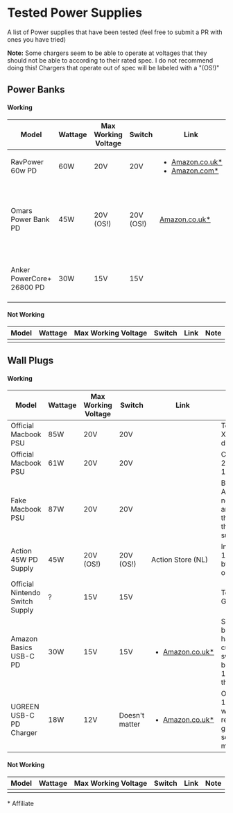 # Tested Power Supplies

A list of Power supplies that have been tested (feel free to submit a PR with ones you have tried)

**Note:** Some chargers seem to be able to operate at voltages that they should not be able to according to their rated spec. I do not recommend doing this! Chargers that operate out of spec will be labeled with a "(OS!)"

## Power Banks

#### Working

| Model                | Wattage       | Max Working Voltage | Switch        | Link          | Note          | 
| -------------------- | ------------- | ------------------- | ------------- | ------------- | ------------- |
| RavPower 60w PD      | 60W           | 20V                 | 20V           | <ul><li>[Amazon.co.uk*](https://amzn.to/2XsIUzt)</li><li>[Amazon.com*](https://amzn.to/31m7jb7)</li></ul>  |   |
| Omars Power Bank PD  | 45W           | 20V (OS!)                 | 20V (OS!)           | [Amazon.co.uk*](https://amzn.to/2DumEyd)   | In spec at 15V. Tested by myself and Colin Hickey |
| Anker PowerCore+ 26800 PD | 30W      | 15V                 | 15V           |               | Tested by XanderS on discord |

#### Not Working

| Model                | Wattage       | Max Working Voltage | Switch        | Link          | Note          | 
| -------------------- | ------------- | ------------------- | ------------- | ------------- | ------------- |
|                      |               |                     |               |               |               |

## Wall Plugs

#### Working

| Model                | Wattage       | Max Working Voltage | Switch        | Link          | Note          | 
| -------------------- | ------------- | ------------------- | ------------- | ------------- | ------------- |
| Official Macbook PSU | 85W           | 20V                 | 20V           |               | Tested by XanderS on discord |
| Official Macbook PSU | 61W           | 20V                 | 20V           |               | Came with a 2017 MBP 13" |
| Fake Macbook PSU | 87W           | 20V                 | 20V           |               | Bought from Amazon.co.uk, not linking as I am not sure of the safety of these types of supplies |
| Action 45W PD Supply | 45W           | 20V (OS!)                 | 20V (OS!)            | Action Store (NL)              | In spec at 15V. Tested by Refthoom on discord |
| Official Nintendo Switch Supply | ?           | 15V                | 15V            |               | Tested by Grim_Wreeper |
| Amazon Basics USB-C PD | 30W           | 15V                 | 15V           | <ul><li>[Amazon.co.uk*](https://amzn.to/3afOhav)</li></ul> | Supports 20V, but does not have the current for it, switch must be switched to 15V. I tested the white one |
| UGREEN USB-C PD Charger | 18W           | 12V                 | Doesn't matter   | <ul><li>[Amazon.co.uk*](https://amzn.to/31JfMFt)</li></ul> | Only supports 12V, while it works, I recommend getting something more powerful |

#### Not Working

| Model                | Wattage       | Max Working Voltage | Switch        | Link          | Note          | 
| -------------------- | ------------- | ------------------- | ------------- | ------------- | ------------- |
|                      |               |                     |               |               |               |

\* Affiliate
